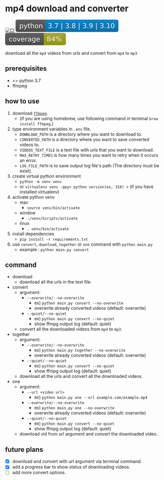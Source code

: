 # mp4 download and converter
[![CI](https://github.com/sammiee5311/mp4-download-and-converter/actions/workflows/CI.yaml/badge.svg)](https://github.com/sammiee5311/mp4-download-and-converter/actions/workflows/CI.yaml) [![python](./python-version.svg)]() [![](./coverage.svg?dummy=8484744)]()

download all the `mp4` videos from urls and convert from `mp4` to `mp3`.

## prerequisites
- <= python 3.7
- ffmpeg

## how to use
1. download [`ffmpeg`](https://ffmpeg.org/).
    - (if you are using homebrew, use following command in terminal `brew install ffmpeg`.)
2. type environment variables in `.env` file.
    - `DOWNLOAD_PATH` is a directory where you want to download to.
    - `CONVERTED_PATH` is a directory where you want to save converted videos to.
    - `VIDEOS_TEXT_FILE` is a text file with urls that you want to download.
    - `MAX_RETRY_TIMES` is how many times you want to retry when it occurs an error.
    - `LOG_FILE_PATH` is to save output log file's path (The directory must be exist).
3. create virtual python environment
    - `python -m venv venv`
    - or `virtualenv venv -ppy< python version(ex, 310) >` (if you have installed virtualenv)
4. activate python venv
    - mac
        - `source venv/bin/activate`
    - window
        - `./venv/Scripts/activate`
    - linux
        - `. venv/bin/activate`
5. install dependencies
    - `pip install -r requirements.txt`
6. use `convert`, `download`, `together` or `one` command with `python main.py`
    - example : `python main.py convert`

## command
- download
    - download all the urls in the text file.
- convert
    - argument:
        - `--overwrite/--no-overwrite`
            - ex) `python main.py convert --no-overwrite`
            - overwrite already converted videos (default: overwrite)
        - `--quiet/--no-quiet`
            - ex) `python main.py convert --no-quiet`
            - show ffmpg output log (default: quiet)
    - convert all the downloaded videos from `mp4` to `mp3`.
- together
    - argument:
        - `--overwrite/--no-overwrite`
            - ex) `python main.py together --no-overwrite`
            - overwrite already converted videos (default: overwrite)
        - `--quiet/--no-quiet`
            - ex) `python main.py convert --no-quiet`
            - show ffmpg output log (default: quiet)
    - download all the urls and convert all the downloaded videos.
- one
    - argument:
        - `--url <video url>`
            - ex) `python main.py one --url example.com/example.mp4`
        - `--overwrite/--no-overwrite`
            - ex) `python main.py one --no-overwrite`
            - overwrite already converted videos (default: overwrite)
        - `--quiet/--no-quiet`
            - ex) `python main.py convert --no-quiet`
            - show ffmpg output log (default: quiet)
    - download vid from url argument and convert the downloaded video.

## future plans
- [x] download and convert with url argument via terminal command.
- [x] add a progress bar to show status of downloading videos.
- [ ] add more convert options.
